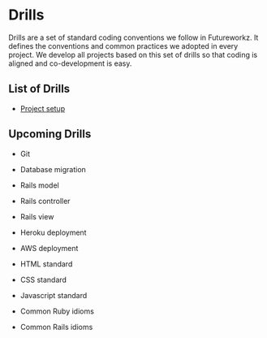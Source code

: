 # Drills
Drills are a set of standard coding conventions we follow in Futureworkz. It defines the conventions and common practices we adopted in every project. We develop all projects based on this set of drills so that coding is aligned and co-development is easy.

## List of Drills
- [Project setup](project-setup/README.md)

## Upcoming Drills
- Git
- Database migration
- Rails model
- Rails controller
- Rails view
- Heroku deployment

- AWS deployment
- HTML standard
- CSS standard
- Javascript standard
- Common Ruby idioms
- Common Rails idioms
